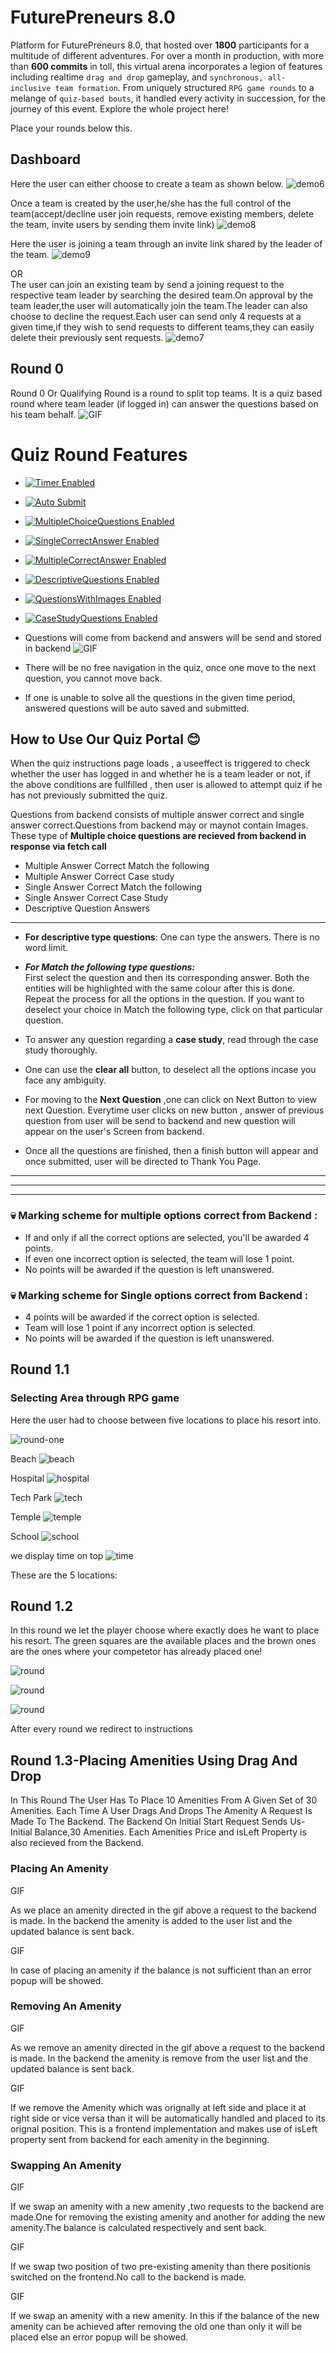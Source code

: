 # FuturePreneurs 8.0

Platform for FuturePreneurs 8.0, that hosted over **1800** participants for a multitude of different adventures. For over a month in production, with more than **600 commits** in toll, this virtual arena incorporates a legion of features including realtime `drag and drop` gameplay, and `synchronous, all-inclusive team formation`. From uniquely structured `RPG game rounds` to a melange of `quiz-based bouts`, it handled every activity in succession, for the journey of this event. Explore the whole project here!

Place your rounds below this.

## Dashboard

Here the user can either choose to create a team as shown below.
![demo6](https://user-images.githubusercontent.com/92802904/197411959-549c0bda-ea66-4f8b-ac8b-6863766ec0b4.gif)

Once a team is created by the user,he/she has the full control of the team(accept/decline user join requests, remove existing members, delete the team, invite users by sending them invite link)
![demo8](https://user-images.githubusercontent.com/92802904/197414220-bf0b803c-4678-4945-852d-fdfd946d3896.gif)

Here the user is joining a team through an invite link shared by the leader of the team.
![demo9](https://user-images.githubusercontent.com/92802904/197414237-2f9d5777-c59a-4486-8702-91bb5d0811fa.gif)

OR
<br/>
The user can join an existing team by send a joining request to the respective team leader by searching the desired team.On approval by the team leader,the user will automatically join the team.The leader can also choose to decline the request.Each user can send only 4 requests at a given time,if they wish to send requests to different teams,they can easily delete their previously sent requests.
![demo7](https://user-images.githubusercontent.com/92802904/197413865-c227fc4b-1c95-4f6c-9248-f584eb88d3fe.gif)

## Round 0

Round 0 Or Qualifying Round is a round to split top teams. It is a quiz based round where team leader (if logged in) can answer the questions based on his team behalf.
![GIF](/public/readme/gif1.gif)
# Quiz Round Features

- [![Timer Enabled](https://img.shields.io/badge/Timer-Enabled-yellow.svg)]()
- [![Auto Submit](https://img.shields.io/badge/Auto-Submit-dark.svg)]()
- [![MultipleChoiceQuestions Enabled](https://img.shields.io/badge/MultipleChoiceQuestions-Enabled-dark.svg)]()
- [![SingleCorrectAnswer Enabled](https://img.shields.io/badge/SingleCorrectAnswer-Enabled-purple.svg)]()
- [![MultipleCorrectAnswer Enabled](https://img.shields.io/badge/MultipleCorrectAnswer-Enabled-dark.svg)]()
- [![DescriptiveQuestions Enabled](https://img.shields.io/badge/DescriptiveQuestions-Enabled-purple.svg)]()
- [![QuestionsWithImages Enabled](https://img.shields.io/badge/QuestionsWithImages-Enabled-dark.svg)]()
- [![CaseStudyQuestions Enabled](https://img.shields.io/badge/CaseStudyQuestions-Enabled-purple.svg)]()

- Questions will come from backend and answers will be send and stored in backend
  ![GIF](https://gifyu.com/image/S9Xwu)
- There will be no free navigation in the quiz, once one move to the next question, you cannot move back.

- If one is unable to solve all the questions in the given time period, answered questions will be auto saved and submitted.

## How to Use Our Quiz Portal 😊

When the quiz instructions page loads , a useeffect is triggered to check whether the user has logged in and whether he is a team leader or not, if the above conditions are fullfilled , then user is
allowed to attempt quiz if he has not previously submitted the quiz.

Questions from backend consists of multiple answer correct and single answer correct.Questions from backend may or maynot contain Images.
These type of **Multiple choice questions are recieved from backend in response via fetch call**

- Multiple Answer Correct Match the following
- Multiple Answer Correct Case study
- Single Answer Correct Match the following
- Single Answer Correct Case Study
- Descriptive Question Answers

---

- **For descriptive type questions**: One can type the answers. There is no word limit.

- **_For Match the following type questions:_**  
   First select the question and then its corresponding answer. Both the entities will be highlighted with the same colour after this is done. Repeat the process for all the options in the question.
  If you want to deselect your choice in Match the following type, click on that particular question.

- To answer any question regarding a **case study**, read through the case study thoroughly.

- One can use the **clear all** button, to deselect all the options incase you face any ambiguity.

- For moving to the **Next Question** ,one can click on Next Button to view next Question. Everytime user clicks on new button , answer of previous question from user will be send to backend and new question will appear on the user's Screen from backend.

- Once all the questions are finished, then a finish button will appear and once submitted, user will be directed to Thank You Page.

---

---

---

### 💀 Marking scheme for multiple options correct from Backend :

- If and only if all the correct options are selected, you'll be awarded 4 points.
- If even one incorrect option is selected, the team will lose 1 point.
- No points will be awarded if the question is left unanswered.

### 💀 Marking scheme for Single options correct from Backend :

- 4 points will be awarded if the correct option is selected.
- Team will lose 1 point if any incorrect option is selected.
- No points will be awarded if the question is left unanswered.

## Round 1.1

### Selecting Area through RPG game

Here the user had to choose between five locations to place his resort into.

![round-one](/public/readme/one.png)

Beach
![beach](/public/readme/one1.gif)

Hospital
![hospital](/public/readme/one3.gif)

Tech Park
![tech](/public/readme/one2.gif)

Temple
![temple](/public/readme/temple0.png)

School
![school](/public/readme/school.png)

we display time on top
![time](/public/readme/time.gif)

These are the 5 locations:

## Round 1.2

In this round we let the player choose where exactly does he want to place his resort. The green squares are the available places and the brown ones are the ones where your competetor has already placed one!

![round](/public/readme/two2.gif)

![round](/public/readme/two3.gif)

![round](/public/readme/two1.gif)

After every round we redirect to instructions

## Round 1.3-Placing Amenities Using Drag And Drop

In This Round The User Has To Place 10 Amenities From A Given Set of 30 Amenities.
Each Time A User Drags And Drops The Amenity A Request Is Made To The Backend.
The Backend On Initial Start Request Sends Us-Initial Balance,30 Amenities.
Each Amenities Price and isLeft Property is also recieved from the Backend.

### Placing An Amenity

GIF

As we place an amenity directed in the gif above a request to the backend is made.
In the backend the amenity is added to the user list and the updated balance is sent back.

GIF

In case of placing an amenity if the balance is not sufficient than an error popup will be showed.

### Removing An Amenity

GIF

As we remove an amenity directed in the gif above a request to the backend is made.
In the backend the amenity is remove from the user list and the updated balance is sent back.

GIF

If we remove the Amenity which was orignally at left side and place it at right side or vice versa than it will be automatically handled and placed to its orignal position.
This is a frontend implementation and makes use of isLeft property sent from backend for each amenity in the beginning.

### Swapping An Amenity

GIF

If we swap an amenity with a new amenity ,two requests to the backend are made.One for removing the existing amenity and another for adding the new amenity.The balance is calculated respectively and sent back.

GIF

If we swap two position of two pre-existing amenity than there positionis switched on the frontend.No call to the backend is made.

GIF

If we swap an amenity with a new amenity.
In this if the balance of the new amenity can be achieved after removing the old one than only it will be placed else an error popup will be showed.
